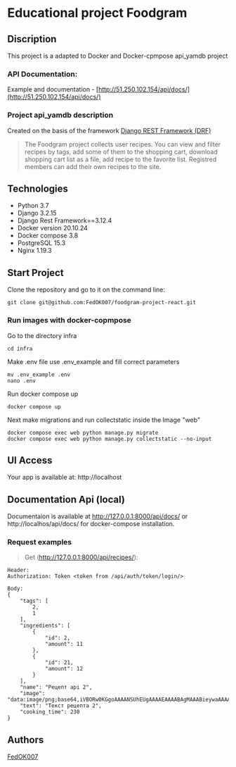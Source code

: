 # Educational project Foodgram
## Discription

This project is a adapted to Docker and Docker-cpmpose api_yamdb project

### API Documentation:
Example and documentation - [http://51.250.102.154/api/docs/](http://51.250.102.154/api/docs/)

### Project api_yamdb description

Created on the basis of the framework [Django REST Framework (DRF)](https://github.com/ilyachch/django-rest-framework-rusdoc)

> The Foodgram project collects user recipes. You can view and filter recipes by tags, add some of them to the shopping cart, download shopping cart list as a file, add recipe to the favorite list.
> Registred members can add their own recipes to the site.

## Technologies

- Python 3.7
- Django 3.2.15
- Django Rest Framework==3.12.4
- Docker version 20.10.24
- Docker compose 3.8
- PostgreSQL 15.3
- Nginx 1.19.3

## Start Project 
Clone the repository and go to it on the command line:

```
git clone git@github.com:FedOK007/foodgram-project-react.git
```

### **Run images with docker-copmpose**

Go to the directory infra

```
cd infra
```

Make .env file use .env_example and fill correct parameters

```
mv .env_example .env
nano .env
```

Run docker compose up

```
docker compose up
```

Next make migrations and run collectstatic inside the Image "web"

```
docker compose exec web python manage.py migrate
docker compose exec web python manage.py collectstatic --no-input
```

## UI Access

Your app is available at: http://localhost

## Documentation Api (local)
Documentaion is available at http://127.0.0.1:8000/api/docs/ or http://localhos/api/docs/ for docker-compose installation.

### Request examples

> Get (http://127.0.0.1:8000/api/recipes/):

```
Header:
Authorization: Token <token from /api/auth/token/login/>

Body:
{
    "tags": [
        2,
        1
    ],
    "ingredients": [
        {
            "id": 2,
            "amount": 11
        },
        {
            "id": 21,
            "amount": 12
        }
    ],
    "name": "Рецепт api 2",
    "image": "data:image/png;base64,iVBORw0KGgoAAAANSUhEUgAAAAEAAAABAgMAAABieywaAAAACVBMVEUAAAD///9fX1/S0ecCAAAACXBIWXMAAA7EAAAOxAGVKw4bAAAACklEQVQImWNoAAAAggCByxOyYQAAAABJRU5ErkJggg==",
    "text": "Текст рецепта 2",
    "cooking_time": 230
}
```
## Authors

[FedOK007](https://github.com/FedOK007)